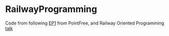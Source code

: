 # RailwayProgramming
Code from following [EP1](https://www.pointfree.co/episodes/ep1-functions) from PointFree, and Railway Oriented Programming [talk](https://vimeo.com/113707214) 
